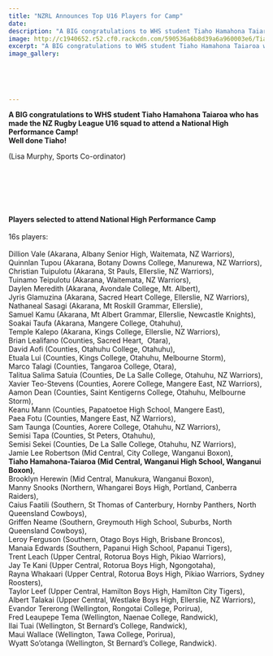 ```yaml
---
title: "NZRL Announces Top U16 Players for Camp"
date: 
description: "A BIG congratulations to WHS student Tiaho Hamahona Taiaroa who has made the NZ Rugby League U16 squad to attend a National High Performance Camp!"
image: http://c1940652.r52.cf0.rackcdn.com/590536a6b8d39a6a960003e6/Tiaho-Hamahona-Taiaroa-who-has-made-the-NZ-Rugby-League-U16-squad.png
excerpt: "A BIG congratulations to WHS student Tiaho Hamahona Taiaroa who has made the NZ Rugby League U16 squad to attend a National High Performance Camp!"
image_gallery:
    
    
    
    
    
---
```


<p><strong>A BIG congratulations to WHS student Tiaho Hamahona Taiaroa who has made the NZ Rugby League U16 squad to attend a National High Performance Camp!&nbsp;</strong><br /><strong>Well done Tiaho!</strong></p>
<p><span>(Lisa Murphy, Sports Co-ordinator)</span></p>
<p><span><br /></span></p>
<p><span><br /></span></p>
<p><span><br /></span></p>
<p><span><strong>Players selected to attend National High Performance Camp</strong><br /> <br /> 16s players:<br /> <br /> Dillion Vale (Akarana, Albany Senior High, Waitemata, NZ Warriors),<br /> Quinnlan Tupou (Akarana, Botany Downs College, Manurewa, NZ Warriors),<br /> Christian Tuipulotu (Akarana, St Pauls, Ellerslie, NZ Warriors),<br /> Tuinamo Teipulotu (Akarana, Waitemata, NZ Warriors),<br /> Daylen Meredith (Akarana, Avondale College, Mt. Albert),<br /> Jyris Glamuzina (Akarana, Sacred Heart College, Ellerslie, NZ Warriors),<br /> Nathaneal Sasagi (Akarana, Mt Roskill Grammar, Ellerslie),<br /> Samuel Kamu (Akarana, Mt Albert Grammar, Ellerslie, Newcastle Knights),<br /> Soakai Taufa (Akarana, Mangere College, Otahuhu),<br /> Temple Kalepo (Akarana, Kings College, Ellerslie, NZ Warriors),<br /> Brian Lealifano (Counties, Sacred Heart, &nbsp;Otara),<br /> David Aofi (Counties, Otahuhu College, Otahuhu),<br /> Etuala Lui (Counties, Kings College, Otahuhu, Melbourne Storm),<br /> Marco Talagi (Counties, Tangaroa College, Otara),&nbsp;<br /> Talitua Salima Satuia (Counties, De La Salle College, Otahuhu, NZ Warriors),<br /> Xavier Teo-Stevens (Counties, Aorere College, Mangere East, NZ Warriors),<br /> Aamon Dean (Counties, Saint Kentigerns College, Otahuhu, Melbourne Storm),<br /> Keanu Mann (Counties, Papatoetoe High School, Mangere East),<br /> Paea Fotu (Counties, Mangere East, NZ Warriors),<br /> Sam Taunga (Counties, Aorere College, Otahuhu, NZ Warriors),<br /> Semisi Tapa (Counties, St Peters, Otahuhu),<br /> Semisi Sekei (Counties, De La Salle College, Otahuhu, NZ Warriors),<br /> Jamie Lee Robertson (Mid Central, City College, Wanganui Boxon),<br /> <strong>Tiaho Hamahona-Taiaroa (Mid Central, Wanganui High School, Wanganui Boxon)</strong>,<br /> Brooklyn Herewin (Mid Central, Manukura, Wanganui Boxon),<br /> Manny Snooks (Northern, Whangarei Boys High, Portland, Canberra Raiders),<br /> Caius Faatili (Southern, St Thomas of Canterbury, Hornby Panthers, North Queensland Cowboys),<br /> Griffen Neame (Southern, Greymouth High School, Suburbs, North Queensland Cowboys),<br /> Leroy Ferguson (Southern, Otago Boys High, Brisbane Broncos),<br /> Manaia Edwards (Southern, Papanui High School, Papanui Tigers),<br /> Trent Leach (Upper Central, Rotorua Boys High, Pikiao Warriors),<br /> Jay Te Kani (Upper Central, Rotorua Boys High, Ngongotaha),<br /> Rayna Whakaari (Upper Central, Rotorua Boys High, Pikiao Warriors, Sydney Roosters),<br /> Taylor Leef (Upper Central, Hamilton Boys High, Hamilton City Tigers),<br /> Albert Talakai (Upper Central, Westlake Boys High, Ellerslie, NZ Warriors),&nbsp;<br /> Evandor Tererong (Wellington, Rongotai College, Porirua),<br /> Fred Leaupepe Tema (Wellington, Naenae College, Randwick),<br /> Ilai Tuai (Wellington, St Bernard&rsquo;s College, Randwick),<br /> Maui Wallace (Wellington, Tawa College, Porirua),<br /> Wyatt So&rsquo;otanga (Wellington, St Bernard&rsquo;s College, Randwick).<br /> </span></p>

